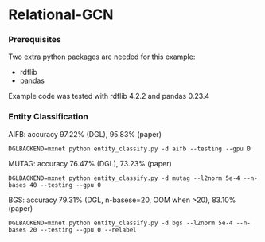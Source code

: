 # Relational-GCN

### Prerequisites
Two extra python packages are needed for this example: 

- rdflib
- pandas

Example code was tested with rdflib 4.2.2 and pandas 0.23.4

### Entity Classification
AIFB: accuracy 97.22% (DGL), 95.83% (paper)
```
DGLBACKEND=mxnet python entity_classify.py -d aifb --testing --gpu 0
```

MUTAG: accuracy 76.47% (DGL), 73.23% (paper)
```
DGLBACKEND=mxnet python entity_classify.py -d mutag --l2norm 5e-4 --n-bases 40 --testing --gpu 0
```

BGS: accuracy 79.31% (DGL, n-basese=20, OOM when >20), 83.10% (paper)
```
DGLBACKEND=mxnet python entity_classify.py -d bgs --l2norm 5e-4 --n-bases 20 --testing --gpu 0 --relabel
```
